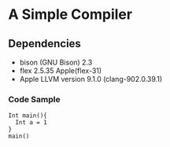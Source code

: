 # A Simple Compiler
## Dependencies
- bison (GNU Bison) 2.3
- flex 2.5.35 Apple(flex-31)
- Apple LLVM version 9.1.0 (clang-902.0.39.1)
### Code Sample
```
Int main(){
  Int a = 1
}
main()
```
